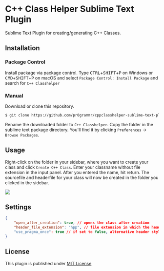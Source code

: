# C++ Class Helper Sublime Text Plugin

Sublime Text Plugin for creating/generating C++ Classes. 

## Installation

### Package Control
Install package via package control. Type <kbd>CTRL</kbd>+<kbd>SHIFT</kbd>+<kbd>P</kbd> on Windows or <kbd>CMD</kbd>+<kbd>SHIFT</kbd>+<kbd>P</kbd> on macOS and select `Package Control: Install Package` and search for `C++ Classhelper`

### Manual
Download or clone this repository.

```bash
$ git clone https://github.com/pr0grammr/cppclasshelper-sublime-text-plugin.git
```

Rename the downloaded folder to `C++ Classhelper`.
Copy the folder in the sublime text package directory. You'll find it by clicking `Preferences` -> `Browse Packages`. 


## Usage

Right-click on the folder in your sidebar, where you want to create your class and click `Create C++ Class`. Enter your classname without file extension in the input panel. After you entered the name, hit return. The sourcefile and headerfile for your class will now be created in the folder you clicked in the sidebar. 

<img src="https://raw.githubusercontent.com/pr0grammr/cppclasshelper-sublime-text-plugin/master/preview.gif">

## Settings

```json
{
	"open_after_creation": true, // opens the class after creation
	"header_file_extension": "hpp", // file extension in which the headerfile is created (e.g.: hpp or h)
	"use_pragma_once": true // if set to false, alternative header style will be used
}
```

## License 

This plugin is published under [MIT License](https://github.com/sawzcode/cppclasshelper-sublime-text-plugin/blob/master/LICENSE)


